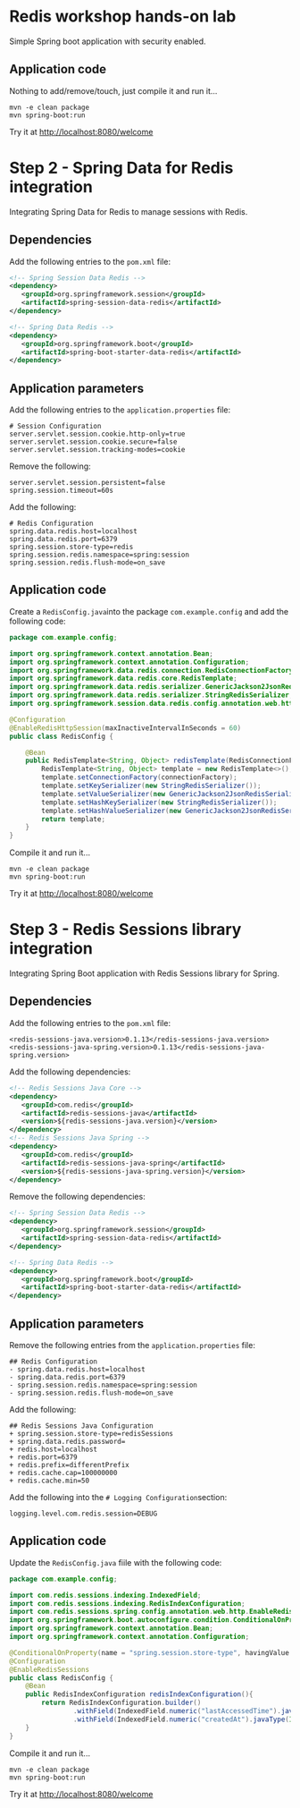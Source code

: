 # Redis workshop hands-on lab

Simple Spring boot application with security enabled.

## Application code

Nothing to add/remove/touch, just compile it and run it...

```shell
mvn -e clean package
mvn spring-boot:run
```

Try it at [http://localhost:8080/welcome](http://localhost:8080/welcome)

# Step 2 - Spring Data for Redis integration

Integrating Spring Data for Redis to manage sessions with Redis.

## Dependencies

Add the following entries to the ```pom.xml``` file:

```xml
<!-- Spring Session Data Redis -->
<dependency>
   <groupId>org.springframework.session</groupId>
   <artifactId>spring-session-data-redis</artifactId>
</dependency>

<!-- Spring Data Redis -->
<dependency>
   <groupId>org.springframework.boot</groupId>
   <artifactId>spring-boot-starter-data-redis</artifactId>
</dependency>
```

## Application parameters

Add the following entries to the ```application.properties``` file:

```shell
# Session Configuration
server.servlet.session.cookie.http-only=true
server.servlet.session.cookie.secure=false
server.servlet.session.tracking-modes=cookie
```

Remove the following:

```shell
server.servlet.session.persistent=false
spring.session.timeout=60s
```

Add the following:

```shell
# Redis Configuration
spring.data.redis.host=localhost
spring.data.redis.port=6379
spring.session.store-type=redis
spring.session.redis.namespace=spring:session
spring.session.redis.flush-mode=on_save
```

## Application code

Create a ```RedisConfig.java```into the package ```com.example.config``` and add the following code:

```java
package com.example.config;

import org.springframework.context.annotation.Bean;
import org.springframework.context.annotation.Configuration;
import org.springframework.data.redis.connection.RedisConnectionFactory;
import org.springframework.data.redis.core.RedisTemplate;
import org.springframework.data.redis.serializer.GenericJackson2JsonRedisSerializer;
import org.springframework.data.redis.serializer.StringRedisSerializer;
import org.springframework.session.data.redis.config.annotation.web.http.EnableRedisHttpSession;

@Configuration
@EnableRedisHttpSession(maxInactiveIntervalInSeconds = 60)
public class RedisConfig {

    @Bean
    public RedisTemplate<String, Object> redisTemplate(RedisConnectionFactory connectionFactory) {
        RedisTemplate<String, Object> template = new RedisTemplate<>();
        template.setConnectionFactory(connectionFactory);
        template.setKeySerializer(new StringRedisSerializer());
        template.setValueSerializer(new GenericJackson2JsonRedisSerializer());
        template.setHashKeySerializer(new StringRedisSerializer());
        template.setHashValueSerializer(new GenericJackson2JsonRedisSerializer());
        return template;
    }
} 
```

Compile it and run it...

```shell
mvn -e clean package
mvn spring-boot:run
```

Try it at [http://localhost:8080/welcome](http://localhost:8080/welcome)

# Step 3 - Redis Sessions library integration

Integrating Spring Boot application with Redis Sessions library for Spring.

## Dependencies

Add the following entries to the ```pom.xml``` file:

```shell
<redis-sessions-java.version>0.1.13</redis-sessions-java.version>
<redis-sessions-java-spring.version>0.1.13</redis-sessions-java-spring.version>
```

Add the following dependencies:

```xml
<!-- Redis Sessions Java Core -->
<dependency>
   <groupId>com.redis</groupId>
   <artifactId>redis-sessions-java</artifactId>
   <version>${redis-sessions-java.version}</version>
</dependency>
<!-- Redis Sessions Java Spring -->
<dependency>
   <groupId>com.redis</groupId>
   <artifactId>redis-sessions-java-spring</artifactId>
   <version>${redis-sessions-java-spring.version}</version>
</dependency>
```

Remove the following dependencies:

```xml
<!-- Spring Session Data Redis -->
<dependency>
   <groupId>org.springframework.session</groupId>
   <artifactId>spring-session-data-redis</artifactId>
</dependency>

<!-- Spring Data Redis -->
<dependency>
   <groupId>org.springframework.boot</groupId>
   <artifactId>spring-boot-starter-data-redis</artifactId>
</dependency>
```

## Application parameters

Remove the following entries from the ```application.properties``` file:

```shell
## Redis Configuration
- spring.data.redis.host=localhost
- spring.data.redis.port=6379
- spring.session.redis.namespace=spring:session
- spring.session.redis.flush-mode=on_save
```

Add the following:

```shell
## Redis Sessions Java Configuration
+ spring.session.store-type=redisSessions
+ spring.data.redis.password=
+ redis.host=localhost
+ redis.port=6379
+ redis.prefix=differentPrefix
+ redis.cache.cap=100000000
+ redis.cache.min=50
```

Add the following into the ```# Logging Configuration```section:

```shell
logging.level.com.redis.session=DEBUG
```

## Application code

Update the ```RedisConfig.java``` fiile with the following code:

```java
package com.example.config;

import com.redis.sessions.indexing.IndexedField;
import com.redis.sessions.indexing.RedisIndexConfiguration;
import com.redis.sessions.spring.config.annotation.web.http.EnableRedisSessions;
import org.springframework.boot.autoconfigure.condition.ConditionalOnProperty;
import org.springframework.context.annotation.Bean;
import org.springframework.context.annotation.Configuration;

@ConditionalOnProperty(name = "spring.session.store-type", havingValue = "redisSessions")
@Configuration
@EnableRedisSessions
public class RedisConfig {
    @Bean
    public RedisIndexConfiguration redisIndexConfiguration(){
        return RedisIndexConfiguration.builder()
                .withField(IndexedField.numeric("lastAccessedTime").javaType(Integer.class).build())
                .withField(IndexedField.numeric("createdAt").javaType(Integer.class).build()).build();
    }
}
```

Compile it and run it...

```shell
mvn -e clean package
mvn spring-boot:run
```

Try it at [http://localhost:8080/welcome](http://localhost:8080/welcome)
